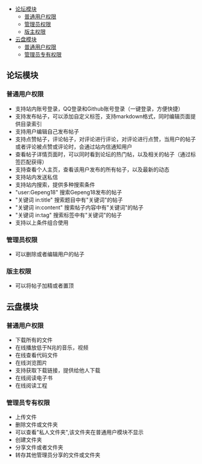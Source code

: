 - [ 论坛模块](#head1)
	- [ 普通用户权限](#head2)
	- [ 管理员权限](#head3)
	- [ 版主权限](#head4)
- [ 云盘模块](#head5)
	- [ 普通用户权限](#head6)
	- [ 管理员专有权限](#head7)
	
	
	
## <span id="head1"> 论坛模块</span>
### <span id="head2"> 普通用户权限</span>
- 支持站内账号登录，QQ登录和Github账号登录（一键登录，方便快捷）
- 支持发布帖子，可以添加自定义标签，支持markdown格式，同时编辑页面提供目录索引
- 支持用户编辑自己发布帖子
- 支持点赞帖子，评论帖子，对评论进行评论，对评论进行点赞，当用户的帖子或者评论被点赞或评论时，会通过站内信通知用户
- 查看帖子详情页面时，可以同时看到论坛的热门帖，以及相关的帖子（通过标签匹配获得）
- 支持查看个人主页，查看该用户发布的所有帖子，以及最新的动态
- 支持站内发送私信
- 支持站内搜索，提供多种搜索条件
- "user:Gepeng18"    搜索Gepeng18发布的帖子
- "关键词 in:title"   搜索题目中有"关键词"的帖子
- "关键词 in:content"  搜索帖子内容中有"关键词"的帖子
- "关键词 in:tag"    搜索标签中有"关键词"的帖子
- 支持以上条件组合使用

### <span id="head3"> 管理员权限</span>
- 可以删除或者编辑用户的帖子

### <span id="head4"> 版主权限</span>
- 可以将帖子加精或者置顶


## <span id="head5"> 云盘模块</span>
### <span id="head6"> 普通用户权限</span>
- 下载所有的文件
- 在线播放低于N兆的音乐，视频
- 在线查看代码文件
- 在线浏览图片
- 支持获取下载链接，提供给他人下载
- 在线阅读电子书
- 在线阅读工程

### <span id="head7"> 管理员专有权限</span>
- 上传文件
- 删除文件或文件夹
- 可以查看"私人文件夹",该文件夹在普通用户模块不显示
- 创建文件夹
- 分享文件或者文件夹
- 转存其他管理员分享的文件或文件夹